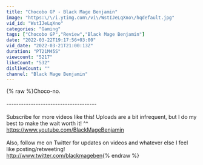 ```yaml
---
title: "Chocobo GP - Black Mage Benjamin"
image: "https:\/\/i.ytimg.com\/vi\/WstIJeLqXno\/hqdefault.jpg"
vid_id: "WstIJeLqXno"
categories: "Gaming"
tags: ["Chocobo GP","Review","Black Mage Benjamin"]
date: "2022-03-22T19:17:56+03:00"
vid_date: "2022-03-21T21:00:13Z"
duration: "PT21M45S"
viewcount: "5217"
likeCount: "532"
dislikeCount: ""
channel: "Black Mage Benjamin"
---
```

{% raw %}Choco-no.<br /><br />-------------------------------------<br /><br />Subscribe for more videos like this! Uploads are a bit infrequent, but I do my best to make the wait worth it! ^^<br /><a rel="nofollow" target="blank" href="https://www.youtube.com/BlackMageBenjamin">https://www.youtube.com/BlackMageBenjamin</a><br /><br />Also, follow me on Twitter for updates on videos and whatever else I feel like posting/retweeting!<br /><a rel="nofollow" target="blank" href="http://www.twitter.com/blackmageben">http://www.twitter.com/blackmageben</a>{% endraw %}
